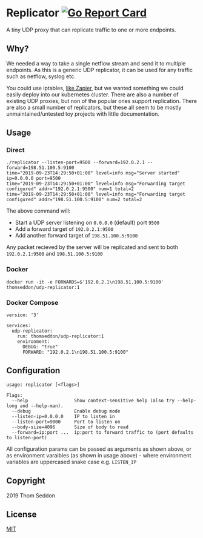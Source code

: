 
# Replicator [![Go Report Card](https://goreportcard.com/badge/github.com/thomseddon/udp-replicator)](https://goreportcard.com/report/github.com/thomseddon/udp-replicator)

A tiny UDP proxy that can replicate traffic to one or more endpoints.

## Why?

We needed a way to take a single netflow stream and send it to multiple endpoints. As this is a generic UDP replicator, it can be used for any traffic such as netflow, syslog etc.

You could use iptables, [like Zapier](https://zapier.com/engineering/iptables-replication/), but we wanted something we could easily deploy into our kubernetes cluster. There are also a number of existing UDP proxies, but non of the popular ones support replication. There are also a small number of replicators, but these all seem to be mostly unmaintained/untested toy projects with little documentation.

## Usage

### Direct

```
./replicator --listen-port=9500 --forward=192.0.2.1 --forward=198.51.100.5:9100
time="2019-09-23T14:29:50+01:00" level=info msg="Server started" ip=0.0.0.0 port=9500
time="2019-09-23T14:29:50+01:00" level=info msg="Forwarding target configured" addr="192.0.2.1:9500" num=1 total=2
time="2019-09-23T14:29:50+01:00" level=info msg="Forwarding target configured" addr="198.51.100.5:9100" num=2 total=2
```

The above command will:

- Start a UDP server listening on `0.0.0.0` (default) port `9500`
- Add a forward target of `192.0.2.1:9500`
- Add another forward target of `198.51.100.5:9100`

Any packet recieved by the server will be replicated and sent to both `192.0.2.1:9500` and `198.51.100.5:9100`


### Docker

```
docker run -it -e FORWARDS=$'192.0.2.1\n198.51.100.5:9100' thomseddon/udp-replicator:1
```

### Docker Compose

```
version: '3'

services:
  udp-replicator:
    run: thomseddon/udp-replicator:1
    environment:
      DEBUG: "true"
      FORWARD: "192.0.2.1\n198.51.100.5:9100"
```


## Configuration

```
usage: replicator [<flags>]

Flags:
  --help                 Show context-sensitive help (also try --help-long and --help-man).
  --debug                Enable debug mode
  --listen-ip=0.0.0.0    IP to listen in
  --listen-port=9000     Port to listen on
  --body-size=4096       Size of body to read
  --forward=ip:port ...  ip:port to forward traffic to (port defaults to listen-port)
```

All configuration params can be passed as arguments as shown above, or as environment varaibles (as shown in usage above) - where environment variables are uppercased snake case e.g. `LISTEN_IP`

## Copyright

2019 Thom Seddon

## License

[MIT](https://github.com/thomseddon/udp-replicator/blob/master/LICENSE.md)
